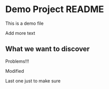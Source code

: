 # Demo Project README

This is a demo file

Add more text 

## What we want to discover

Problems!!!

Modified

Last one just to make sure 